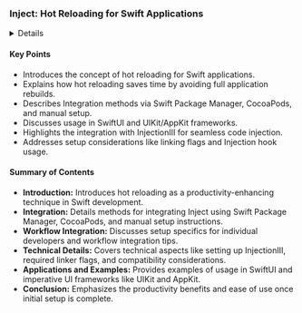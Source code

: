 ### Inject: Hot Reloading for Swift Applications

<details>
**URL:** [https://github.com/krzysztofzablocki/Inject](https://github.com/krzysztofzablocki/Inject)

**Published:** Not specified  
**Last Updated:** Not specified

**Authors:** `Krzysztof Zabłocki`

**Tags:**  
`swift`, `ios`, `hot-reload`, `swiftui`
</details>

#### Key Points
- Introduces the concept of hot reloading for Swift applications.
- Explains how hot reloading saves time by avoiding full application rebuilds.
- Describes Integration methods via Swift Package Manager, CocoaPods, and manual setup.
- Discusses usage in SwiftUI and UIKit/AppKit frameworks.
- Highlights the integration with InjectionIII for seamless code injection.
- Addresses setup considerations like linking flags and Injection hook usage.

#### Summary of Contents
- **Introduction:** Introduces hot reloading as a productivity-enhancing technique in Swift development.
- **Integration:** Details methods for integrating Inject using Swift Package Manager, CocoaPods, and manual setup instructions.
- **Workflow Integration:** Discusses setup specifics for individual developers and workflow integration tips.
- **Technical Details:** Covers technical aspects like setting up InjectionIII, required linker flags, and compatibility considerations.
- **Applications and Examples:** Provides examples of usage in SwiftUI and imperative UI frameworks like UIKit and AppKit.
- **Conclusion:** Emphasizes the productivity benefits and ease of use once initial setup is complete.

<LinkCard title="Read Full Article" href="https://github.com/krzysztofzablocki/Inject" />
